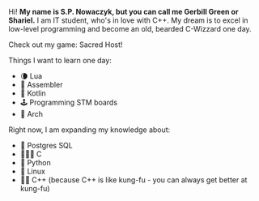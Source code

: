 Hi!
**My name is S.P. Nowaczyk, but you can call me Gerbill Green or Shariel.**
I am IT student, who's in love with C++.
My dream is to excel in low-level programming and become an old, bearded C-Wizzard one day.

Check out my game: Sacred Host!

Things I want to learn one day:

-  🌘 Lua
-  🧮 Assembler
 - 🍅 Kotlin
 - 🕹 Programming STM boards
 - 🔼 Arch

Right now, I am expanding my knowledge about:

 - 🐘 Postgres SQL
 - 🧙🏻‍♂️ C
 - 🐍 Python
 - 🐧 Linux
 - 🥷🏻 C++ (because C++ is like kung-fu - you can always get better at kung-fu)
